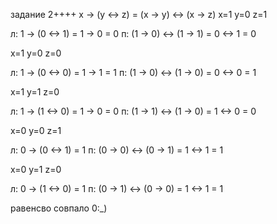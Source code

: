 задание 2++++
x -> (y <-> z) = (x -> y) <-> (x -> z)
x=1 y=0 z=1

л: 1 -> (0 <-> 1) = 1 -> 0 = 0
п: (1 -> 0) <-> (1 -> 1) = 0 <-> 1 = 0

x=1 y=0 z=0

л: 1 -> (0 <-> 0) = 1 -> 1 = 1
п: (1 -> 0) <-> (1 -> 0) = 0 <-> 0 = 1

x=1 y=1 z=0

л: 1 -> (1 <-> 0) = 1 -> 0 = 0 
п: (1 -> 1) <-> (1 -> 0) = 1 <-> 0 = 0

x=0 y=0 z=1

л: 0 -> (0 <-> 1) =  1
п: (0 -> 0) <-> (0 -> 1) = 1 <-> 1 = 1

x=0 y=1 z=0
 
л: 0 -> (1 <-> 0) =  1
п: (0 -> 1) <-> (0 -> 0) = 1 <-> 1 = 1


равенсво совпало 0:_)





























